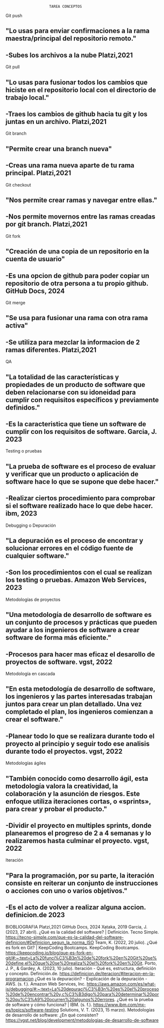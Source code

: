 						TAREA CONCEPTOS
Git push
## **"Lo usas para enviar confirmaciones a la rama maestra/principal del repositorio remoto."**
## **-Subes los archivos a la nube Platzi,2021**

Git pull
## **"Lo usas para fusionar todos los cambios que hiciste en el repositorio local con el directorio de trabajo local."**
## **-Traes los cambios de github hacia tu git y los juntas en un archivo. Platzi,2021**

Git branch
## **"Permite crear una branch nueva"**
## **-Creas una rama nueva aparte de tu rama principal. Platzi,2021**

Git checkout
## **"Nos permite crear ramas y navegar entre ellas."**
## **-Nos permite movernos entre las ramas creadas por git branch. Platzi,2021**

Git fork
## **"Creación de una copia de un repositorio en la cuenta de usuario"**
## **-Es una opcion de github para poder copiar un repositorio de otra persona a tu propio github. GitHub Docs, 2024**

Git merge
## **"Se usa para fusionar una rama con otra rama activa"**
## **-Se utiliza para mezclar la informacion de 2 ramas diferentes. Platzi,2021**

QA
## **"La totalidad de las características y propiedades de un producto de software que deben relacionarse con su idoneidad para cumplir con requisitos específicos y previamente definidos."**
## **-Es la caracteristica que tiene un software de cumplir con los requisitos de software. Garcia, J. 2023** 

Testing o pruebas
## **"La prueba de software es el proceso de evaluar y verificar que un producto o aplicación de software hace lo que se supone que debe hacer."**
## **-Realizar ciertos procedimiento para comprobar si el software realizado hace lo que debe hacer. ibm, 2023**

Debugging o Depuración
## **"La depuración es el proceso de encontrar y solucionar errores en el código fuente de cualquier software."**
## **-Son los procedimientos con el cual se realizan los testing o pruebas. Amazon Web Services, 2023**

Metodologías de proyectos
## **"Una metodología de desarrollo de software es un conjunto de procesos y prácticas que pueden ayudar a los ingenieros de software a crear software de forma más eficiente."**
## **-Procesos para hacer mas eficaz el desarollo de proyectos de software. vgst, 2022**

Metodología en cascada
## **"En esta metodología de desarrollo de software, los ingenieros y las partes interesadas trabajan juntos para crear un plan detallado. Una vez completado el plan, los ingenieros comienzan a crear el software."**
## **-Planear todo lo que se realizara durante todo el proyecto al principio y seguir todo ese analisis durante todo el proyectos. vgst, 2022**

Metodologías ágiles
## **"También conocido como desarrollo ágil, esta metodología valora la creatividad, la colaboración y la asunción de riesgos. Este enfoque utiliza iteraciones cortas, o «sprints», para crear y probar el producto."**
## **-Dividir el proyecto en multiples sprints, donde planearemos el progreso de 2 a 4 semanas y lo realizaremos hasta culminar el proyecto. vgst, 2022**

Iteración
## **"Para la programación, por su parte, la iteración consiste en reiterar un conjunto de instrucciones o acciones con uno o varios objetivos."**
## **-Es el acto de volver a realizar alguna accion. definicion.de 2023**

BIOBLIOGRAFIA
Platzi,2021
GitHub Docs, 2024
Xataka, 2019
Garcia, J. (2023, 27 abril). ¿Qué es la calidad del software? | Definición. Tecno Simple. https://tecno-simple.com/que-es-la-calidad-del-software-definicion/#Definicion_segun_la_norma_ISO
Team, K. (2022, 20 julio). ¿Qué es fork en Git? | KeepCoding Bootcamps. KeepCoding Bootcamps. https://keepcoding.io/blog/que-es-fork-en-git/#:~:text=La%20funci%C3%B3n%20de%20fork%20en%20Git%20se%20define,el%20que%20se%20realiza%20el%20fork%20en%20Git.
Porto, J. P., & Gardey, A. (2023, 10 julio). Iteración - Qué es, estructura, definición y concepto. Definición.de. https://definicion.de/iteracion/#iteracion-en-la-programacion 
¿Qué es la depuración? - Explicación de la depuración - AWS. (s. f.). Amazon Web Services, Inc. https://aws.amazon.com/es/what-is/debugging/#:~:text=La%20depuraci%C3%B3n%20es%20el%20proceso%20de%20encontrar%20y,c%C3%B3digo%20para%20determinar%20por%20qu%C3%A9%20ocurren%20algunos%20errores. 
¿Qué es la prueba de software y cómo funciona? | IBM. (s. f.). https://www.ibm.com/mx-es/topics/software-testing Solutions, V. T. (2023, 15 marzo). 
Metodologías de desarrollo de software: ¿En qué consisten? https://vgst.net/blog/development/metodologias-de-desarrollo-de-software